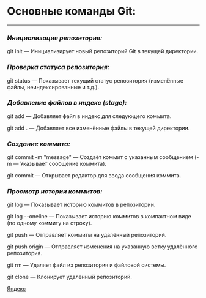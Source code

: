 # **Основные команды Git:**

---

### *Инициализация репозитория:*
git init — Инициализирует новый репозиторий Git в текущей директории.

### *Проверка статуса репозитория:*
git status — Показывает текущий статус репозитория (изменённые файлы, неиндексированные и т.д.).

### *Добавление файлов в индекс (stage):*
git add <file> — Добавляет файл в индекс для следующего коммита.

git add . — Добавляет все изменённые файлы в текущей директории.

### *Создание коммита:*
git commit -m "message" — Создаёт коммит с указанным сообщением (-m — Указывает сообщение коммита).

git commit — Открывает редактор для ввода сообщения коммита.

### *Просмотр истории коммитов:*
git log — Показывает историю коммитов в репозитории.

git log --oneline — Показывает историю коммитов в компактном виде (по одному коммиту на строку).

git push — Отправляет коммиты на удалённый репозиторий.

git push origin <branch-name> — Отправляет изменения на указанную ветку удалённого репозитория.

git rm <file> — Удаляет файл из репозитория и файловой системы.

git clone <url> — Клонирует удалённый репозиторий.

[Яндекс](https://www.yandex.ru "Я Yandex!")